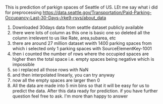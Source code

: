 This is prediction of parkign spaces of Seattle of US. LEt me say what i did for preprocessing
https://data.seattle.gov/Transportation/Paid-Parking-Occupancy-Last-30-Days-/rke9-rsvs/about_data
1. Downloaded 30days data from seattle dataset publicly available
2. there were lots of column as this one is basic one so deleted all the column irrelevent to us like Rate, area,subarea, etc
3. there are around 27 million dataset wwith 1400 parking spaces from which i selected only 1 parking spaces with SourceElementKey-1001
4. then i counted the number of rows where the occupied spaces are higher then the total space i.e. empty spaces being negative which is impossible
5. so i replaced all those rows with NaN
6. and then interpolated linearly, you can try anyway
7. now all the empty spaces are larger then 0
8. All the data are made into 5 min bins so that it will be easy for us to predict the data. 
After this data ready for prediction. if you have further question feel free to ask. I'm more than happy to answer
